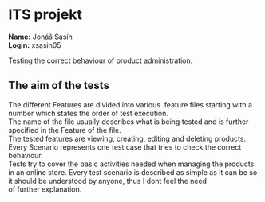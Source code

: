 # ITS projekt  
**Name:** Jonáš Sasín  
**Login:** xsasin05  

Testing the correct behaviour of product administration.  

## The aim of the tests
The different Features are divided into various .feature files starting with a number which states the order of test execution.  
The name of the file usually describes what is being tested and is further specified in the Feature of the file.  
The tested features are viewing, creating, editing and deleting products.  
Every Scenario represents one test case that tries to check the correct behaviour.  
Tests try to cover the basic activities needed when managing the products in an online store.
Every test scenario is described as simple as it can be so it should be understood by anyone,  thus I dont feel the need  
of further explanation.
